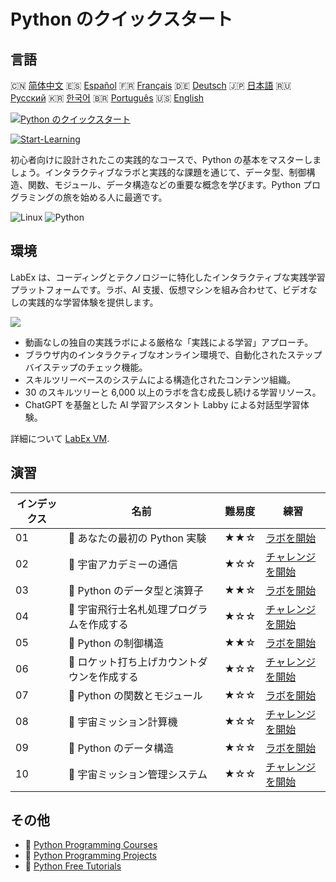 # Python のクイックスタート

## 言語

🇨🇳 [简体中文](README_zh.md) 🇪🇸 [Español](README_es.md) 🇫🇷 [Français](README_fr.md) 🇩🇪 [Deutsch](README_de.md) 🇯🇵 [日本語](README_ja.md) 🇷🇺 [Русский](README_ru.md) 🇰🇷 [한국어](README_ko.md) 🇧🇷 [Português](README_pt.md) 🇺🇸 [English](README.md) 

[![Python のクイックスタート](https://cover-creator.labex.io/quick-start-with-python.png?lang=ja)](https://labex.io/ja/courses/quick-start-with-python)

[![Start-Learning](https://img.shields.io/badge/Start-Learning-whitesmoke?style=for-the-badge)](https://labex.io/ja/courses/quick-start-with-python)

初心者向けに設計されたこの実践的なコースで、Python の基本をマスターしましょう。インタラクティブなラボと実践的な課題を通じて、データ型、制御構造、関数、モジュール、データ構造などの重要な概念を学びます。Python プログラミングの旅を始める人に最適です。

![Linux](https://img.shields.io/badge/Linux-whitesmoke?style=for-the-badge&logo=linux)
![Python](https://img.shields.io/badge/Python-whitesmoke?style=for-the-badge&logo=python)


## 環境

LabEx は、コーディングとテクノロジーに特化したインタラクティブな実践学習プラットフォームです。ラボ、AI 支援、仮想マシンを組み合わせて、ビデオなしの実践的な学習体験を提供します。

![](https://tutorial-screenshot.getvm.io/images/vm-1725247253.png)

- 動画なしの独自の実践ラボによる厳格な「実践による学習」アプローチ。
- ブラウザ内のインタラクティブなオンライン環境で、自動化されたステップバイステップのチェック機能。
- スキルツリーベースのシステムによる構造化されたコンテンツ組織。
- 30 のスキルツリーと 6,000 以上のラボを含む成長し続ける学習リソース。
- ChatGPT を基盤とした AI 学習アシスタント Labby による対話型学習体験。

詳細について [LabEx VM](https://support.labex.io/using-labex/virtual-machine).

## 演習

|   インデックス | 名前                                        | 難易度   | 練習                                                                                                                              |
|----------------|---------------------------------------------|----------|-----------------------------------------------------------------------------------------------------------------------------------|
|             01 | 📖 あなたの最初の Python 実験               | ★★☆      | <a target='_blank' href='https://labex.io/ja/tutorials/python-your-first-python-lab-270256'>ラボを開始</a>                        |
|             02 | 🎯 宇宙アカデミーの通信                     | ★☆☆      | <a target='_blank' href='https://labex.io/ja/tutorials/python-space-academy-communication-393069'>チャレンジを開始</a>            |
|             03 | 📖 Python のデータ型と演算子                | ★★☆      | <a target='_blank' href='https://labex.io/ja/tutorials/python-python-data-types-and-operators-393077'>ラボを開始</a>              |
|             04 | 🎯 宇宙飛行士名札処理プログラムを作成する   | ★☆☆      | <a target='_blank' href='https://labex.io/ja/tutorials/python-create-an-astronaut-name-tag-processor-393083'>チャレンジを開始</a> |
|             05 | 📖 Python の制御構造                        | ★★☆      | <a target='_blank' href='https://labex.io/ja/tutorials/python-python-control-structures-393123'>ラボを開始</a>                    |
|             06 | 🎯 ロケット打ち上げカウントダウンを作成する | ★☆☆      | <a target='_blank' href='https://labex.io/ja/tutorials/python-create-a-rocket-launch-countdown-393128'>チャレンジを開始</a>       |
|             07 | 📖 Python の関数とモジュール                | ★☆☆      | <a target='_blank' href='https://labex.io/ja/tutorials/python-python-functions-and-modules-393141'>ラボを開始</a>                 |
|             08 | 🎯 宇宙ミッション計算機                     | ★☆☆      | <a target='_blank' href='https://labex.io/ja/tutorials/python-space-mission-calculator-393156'>チャレンジを開始</a>               |
|             09 | 📖 Python のデータ構造                      | ★☆☆      | <a target='_blank' href='https://labex.io/ja/tutorials/python-python-data-structures-393168'>ラボを開始</a>                       |
|             10 | 🎯 宇宙ミッション管理システム               | ★☆☆      | <a target='_blank' href='https://labex.io/ja/tutorials/python-space-mission-management-system-393176'>チャレンジを開始</a>        |

## その他

- 🔗 [Python Programming Courses](https://github.com/labex-labs/awesome-programming-courses)
- 🔗 [Python Programming Projects](https://github.com/labex-labs/awesome-programming-projects)
- 🔗 [Python Free Tutorials](https://github.com/labex-labs/python-free-tutorials)

